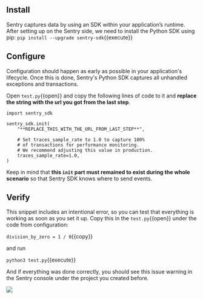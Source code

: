 ## Install
Sentry captures data by using an SDK within your application’s runtime. After setting up on the Sentry side, we need to install the Python SDK using pip:
`pip install --upgrade sentry-sdk`{{execute}}


## Configure
Configuration should happen as early as possible in your application's lifecycle. Once this is done, Sentry's Python SDK captures all unhandled exceptions and transactions.

Open `test.py`{{open}} and copy the following lines of code to it and **replace the string with the url you got from the last step**.

```
import sentry_sdk

sentry_sdk.init(
    "**REPLACE_THIS_WITH_THE_URL_FROM_LAST_STEP**",

    # Set traces_sample_rate to 1.0 to capture 100%
    # of transactions for performance monitoring.
    # We recommend adjusting this value in production.
    traces_sample_rate=1.0,
)
```
Keep in mind that **this `init` part must remained to exist during the whole scenario** so that Sentry SDK knows where to send events. 

## Verify
This snippet includes an intentional error, so you can test that everything is working as soon as you set it up. Copy this in the `test.py`{{open}} under the code from configuration:

`division_by_zero = 1 / 0`{{copy}}

and run

`python3 test.py`{{execute}}

And if everything was done correctly, you should see this issue warning in the Sentry console under the project you created before.

![](https://tva1.sinaimg.cn/large/e6c9d24egy1h28i02ys7bj21aa0kawgm.jpg)